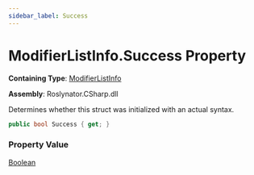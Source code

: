 ```yaml
---
sidebar_label: Success
---
```


# ModifierListInfo\.Success Property

**Containing Type**: [ModifierListInfo](../index.md)

**Assembly**: Roslynator\.CSharp\.dll

  
Determines whether this struct was initialized with an actual syntax\.

```csharp
public bool Success { get; }
```

### Property Value

[Boolean](https://docs.microsoft.com/en-us/dotnet/api/system.boolean)

